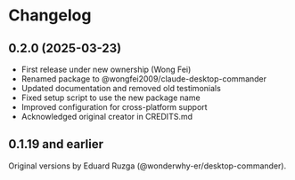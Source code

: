 # Changelog

## 0.2.0 (2025-03-23)

- First release under new ownership (Wong Fei)
- Renamed package to @wongfei2009/claude-desktop-commander
- Updated documentation and removed old testimonials
- Fixed setup script to use the new package name
- Improved configuration for cross-platform support
- Acknowledged original creator in CREDITS.md

## 0.1.19 and earlier

Original versions by Eduard Ruzga (@wonderwhy-er/desktop-commander).
